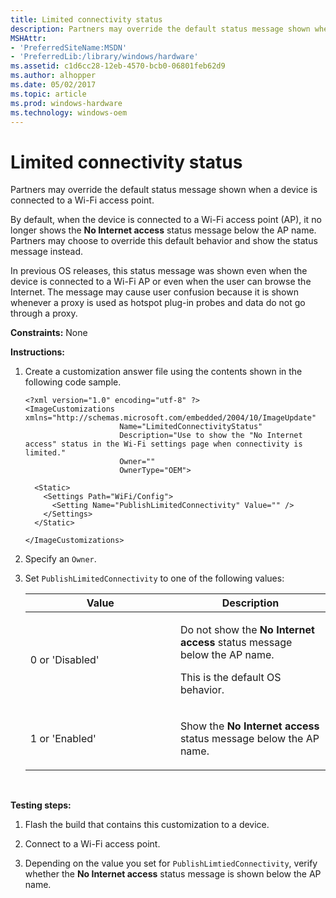 ```yaml
---
title: Limited connectivity status
description: Partners may override the default status message shown when a device is connected to a Wi-Fi access point.
MSHAttr:
- 'PreferredSiteName:MSDN'
- 'PreferredLib:/library/windows/hardware'
ms.assetid: c1d6cc28-12eb-4570-bcb0-06801feb62d9
ms.author: alhopper
ms.date: 05/02/2017
ms.topic: article
ms.prod: windows-hardware
ms.technology: windows-oem
---
```


# Limited connectivity status


Partners may override the default status message shown when a device is connected to a Wi-Fi access point.

By default, when the device is connected to a Wi-Fi access point (AP), it no longer shows the **No Internet access** status message below the AP name. Partners may choose to override this default behavior and show the status message instead.

In previous OS releases, this status message was shown even when the device is connected to a Wi-Fi AP or even when the user can browse the Internet. The message may cause user confusion because it is shown whenever a proxy is used as hotspot plug-in probes and data do not go through a proxy.

<a href="" id="constraints---none"></a>**Constraints:** None  

<a href="" id="instructions-"></a>**Instructions:**  
1.  Create a customization answer file using the contents shown in the following code sample.

    ``` syntax
    <?xml version="1.0" encoding="utf-8" ?>  
    <ImageCustomizations xmlns="http://schemas.microsoft.com/embedded/2004/10/ImageUpdate"  
                         Name="LimitedConnectivityStatus"  
                         Description="Use to show the "No Internet access" status in the Wi-Fi settings page when connectivity is limited."  
                         Owner=""  
                         OwnerType="OEM"> 
      
      <Static>  
        <Settings Path="WiFi/Config">  
          <Setting Name="PublishLimitedConnectivity" Value="" />  
        </Settings>  
      </Static>

    </ImageCustomizations>
    ```

2.  Specify an `Owner`.

3.  Set `PublishLimitedConnectivity` to one of the following values:

    <table>
    <colgroup>
    <col width="50%" />
    <col width="50%" />
    </colgroup>
    <thead>
    <tr class="header">
    <th>Value</th>
    <th>Description</th>
    </tr>
    </thead>
    <tbody>
    <tr class="odd">
    <td><p>0 or 'Disabled'</p></td>
    <td><p>Do not show the <strong>No Internet access</strong> status message below the AP name.</p>
    <p>This is the default OS behavior.</p></td>
    </tr>
    <tr class="even">
    <td><p>1 or 'Enabled'</p></td>
    <td><p>Show the <strong>No Internet access</strong> status message below the AP name.</p></td>
    </tr>
    </tbody>
    </table>

     

<a href="" id="testing-steps-"></a>**Testing steps:**  
1.  Flash the build that contains this customization to a device.

2.  Connect to a Wi-Fi access point.

3.  Depending on the value you set for `PublishLimtiedConnectivity`, verify whether the **No Internet access** status message is shown below the AP name.

 

 







